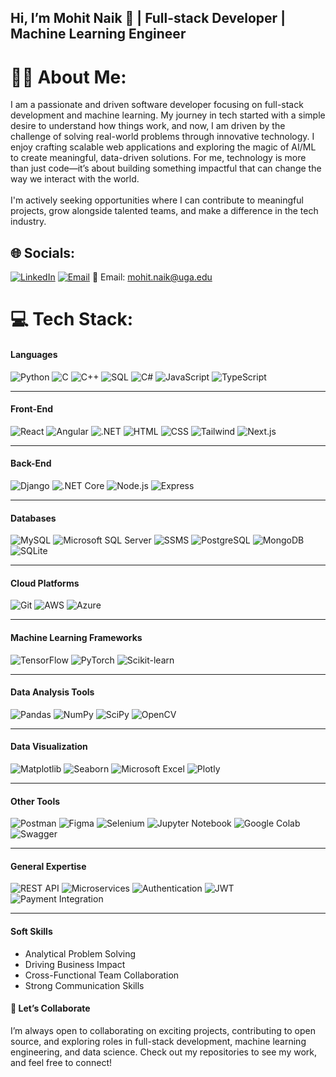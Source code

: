 ## Hi, I’m Mohit Naik 👋 | Full-stack Developer | Machine Learning Engineer


# 👨‍💻 About Me:
I am a passionate and driven software developer focusing on full-stack development and machine learning. My journey in tech started with a simple desire to understand how things work, and now, I am driven by the challenge of solving real-world problems through innovative technology. I enjoy crafting scalable web applications and exploring the magic of AI/ML to create meaningful, data-driven solutions. For me, technology is more than just code—it’s about building something impactful that can change the way we interact with the world.<br><br>I'm actively seeking opportunities where I can contribute to meaningful projects, grow alongside talented teams, and make a difference in the tech industry.<br>


## 🌐 Socials:
[![LinkedIn](https://img.shields.io/badge/LinkedIn-%230077B5.svg?logo=linkedin&logoColor=white)](https://linkedin.com/in/mohit-naik21) 
[![Email](https://img.shields.io/badge/Email-D14836?logo=gmail&logoColor=white)](mailto:mohit.naik@uga.edu)
📧 Email: mohit.naik@uga.edu


# 💻 Tech Stack:

#### **Languages**  
![Python](https://img.shields.io/badge/-Python-3776AB?logo=python&logoColor=white)  ![C](https://img.shields.io/badge/-C-A8B9CC?logo=c&logoColor=white)   ![C++](https://img.shields.io/badge/-C++-00599C?logo=cplusplus&logoColor=white)   ![SQL](https://img.shields.io/badge/-SQL-003B57?logo=microsoftsqlserver&logoColor=white)  ![C#](https://img.shields.io/badge/-C%23-239120?logo=csharp&logoColor=white)  ![JavaScript](https://img.shields.io/badge/-JavaScript-F7DF1E?logo=javascript&logoColor=black) ![TypeScript](https://img.shields.io/badge/-TypeScript-3178C6?logo=typescript&logoColor=white)  

---

#### **Front-End**  
![React](https://img.shields.io/badge/-React-61DAFB?logo=react&logoColor=black)  ![Angular](https://img.shields.io/badge/-Angular-DD0031?logo=angular&logoColor=white)  ![.NET](https://img.shields.io/badge/-DotNet-512BD4?logo=dotnet&logoColor=white)  ![HTML](https://img.shields.io/badge/-HTML-E34F26?logo=html5&logoColor=white)  ![CSS](https://img.shields.io/badge/-CSS-1572B6?logo=css3&logoColor=white)  ![Tailwind](https://img.shields.io/badge/-Tailwind-06B6D4?logo=tailwindcss&logoColor=white)  ![Next.js](https://img.shields.io/badge/-Next.js-000000?logo=nextdotjs&logoColor=white)  

---

#### **Back-End**  
![Django](https://img.shields.io/badge/-Django-092E20?logo=django&logoColor=white)  ![.NET Core](https://img.shields.io/badge/-DotNet%20Core-512BD4?logo=dotnet&logoColor=white)  ![Node.js](https://img.shields.io/badge/-Node.js-339933?logo=nodedotjs&logoColor=white)  ![Express](https://img.shields.io/badge/-Express-000000?logo=express&logoColor=white)  

---

#### **Databases**  
![MySQL](https://img.shields.io/badge/-MySQL-4479A1?logo=mysql&logoColor=white)  ![Microsoft SQL Server](https://img.shields.io/badge/-SQL%20Server-CC2927?logo=microsoftsqlserver&logoColor=white)  ![SSMS](https://img.shields.io/badge/-SSMS-CC2927?logo=microsoftsqlserver&logoColor=white)  ![PostgreSQL](https://img.shields.io/badge/-PostgreSQL-336791?logo=postgresql&logoColor=white)  ![MongoDB](https://img.shields.io/badge/-MongoDB-47A248?logo=mongodb&logoColor=white) ![SQLite](https://img.shields.io/badge/-SQLite-003B57?logo=sqlite&logoColor=white)

---

#### **Cloud Platforms**  
![Git](https://img.shields.io/badge/-Git-F05032?logo=git&logoColor=white)  ![AWS](https://img.shields.io/badge/-AWS-232F3E?logo=amazonaws&logoColor=white)  ![Azure](https://img.shields.io/badge/-Azure-0078D4?logo=microsoftazure&logoColor=white)  

---

#### **Machine Learning Frameworks**  
![TensorFlow](https://img.shields.io/badge/-TensorFlow-FF6F00?logo=tensorflow&logoColor=white)  ![PyTorch](https://img.shields.io/badge/-PyTorch-EE4C2C?logo=pytorch&logoColor=white)  ![Scikit-learn](https://img.shields.io/badge/-Scikit%20Learn-F7931E?logo=scikitlearn&logoColor=white)  

---

#### **Data Analysis Tools**  
![Pandas](https://img.shields.io/badge/-Pandas-150458?logo=pandas&logoColor=white)  ![NumPy](https://img.shields.io/badge/-NumPy-013243?logo=numpy&logoColor=white)  ![SciPy](https://img.shields.io/badge/-SciPy-8CAAE6?logo=scipy&logoColor=white)  ![OpenCV](https://img.shields.io/badge/-OpenCV-5C3EE8?logo=opencv&logoColor=white) 

---

#### **Data Visualization**  
![Matplotlib](https://img.shields.io/badge/-Matplotlib-11557C?logo=python&logoColor=white)  ![Seaborn](https://img.shields.io/badge/-Seaborn-5C3EE8?logo=python&logoColor=white)  ![Microsoft Excel](https://img.shields.io/badge/-Excel-217346?logo=microsoftexcel&logoColor=white)  ![Plotly](https://img.shields.io/badge/-Plotly-3F4F75?logo=plotly&logoColor=white)  

---

#### **Other Tools**  
![Postman](https://img.shields.io/badge/-Postman-FF6C37?logo=postman&logoColor=white)  ![Figma](https://img.shields.io/badge/-Figma-F24E1E?logo=figma&logoColor=white)  ![Selenium](https://img.shields.io/badge/-Selenium-43B02A?logo=selenium&logoColor=white)  ![Jupyter Notebook](https://img.shields.io/badge/-Jupyter-F37626?logo=jupyter&logoColor=white)  ![Google Colab](https://img.shields.io/badge/-Google%20Colab-F9AB00?logo=googlecolab&logoColor=white)  ![Swagger](https://img.shields.io/badge/-Swagger-85EA2D?logo=swagger&logoColor=white)  

---

#### **General Expertise**  
![REST API](https://img.shields.io/badge/-REST%20API-009688?logo=api&logoColor=white)  ![Microservices](https://img.shields.io/badge/-Microservices-6A1B9A?logo=graphql&logoColor=white)  ![Authentication](https://img.shields.io/badge/-Authentication-FF6F00?logo=security&logoColor=white)  ![JWT](https://img.shields.io/badge/-JWT-000000?logo=jsonwebtokens&logoColor=white)  ![Payment Integration](https://img.shields.io/badge/-Stripe-008CDD?logo=stripe&logoColor=white)  

---

#### **Soft Skills**  
- Analytical Problem Solving  
- Driving Business Impact  
- Cross-Functional Team Collaboration  
- Strong Communication Skills

#### 🚀 Let’s Collaborate
I’m always open to collaborating on exciting projects, contributing to open source, and exploring roles in full-stack development, machine learning engineering, and data science. Check out my repositories to see my work, and feel free to connect!


